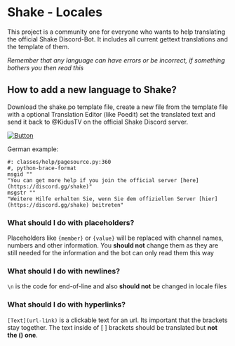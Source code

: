 # Shake - Locales
This project is a community one for everyone who wants to help translating the official Shake Discord-Bot. It includes all current gettext translations and the template of them.

*Remember that any language can have errors or be incorrect, if something bothers you then read this*

## How to add a new language to Shake?
Download the shake.po template file, create a new file from the template file with a optional Translation Editor (like Poedit) set the translated text and send it back to @KidusTV on the official Shake Discord server. 

[![Button](https://readme-components.vercel.app/api?component=button&text=Join%20Developer%20Server&fill=6175f5&textfill=ffffff&size=small)](https://discord.gg/hMBPhYsXkc)


German example: 
```po
#: classes/help/pagesource.py:360
#, python-brace-format
msgid ""
"You can get more help if you join the official server [here](https://discord.gg/shake)"
msgstr ""
"Weitere Hilfe erhalten Sie, wenn Sie dem offiziellen Server [hier](https://discord.gg/shake) beitreten"
```

### What should I do with placeholders?
Placeholders like `{member}` or `{value}` will be replaced with channel names, numbers and other information. You **should not** change them as they are still needed for the information and the bot can only read them this way

### What should I do with newlines?
`\n` is the code for end-of-line and also **should not** be changed in locale files

### What should I do with hyperlinks?
`[Text](url-link)` is a clickable text for an url. Its important that the brackets [ ]( ) stay together. The text inside of [ ] brackets should be translated but **not the () one**.
